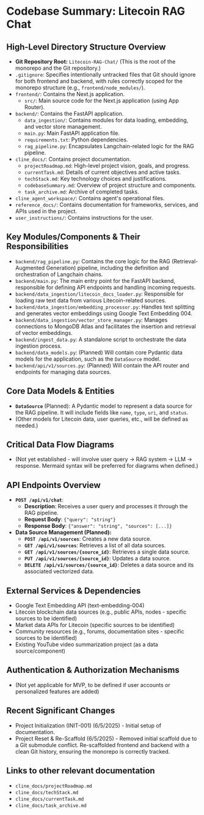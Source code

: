 # Codebase Summary: Litecoin RAG Chat

## High-Level Directory Structure Overview
*   **Git Repository Root:** `Litecoin-RAG-Chat/` (This is the root of the monorepo and the Git repository.)
*   `.gitignore`: Specifies intentionally untracked files that Git should ignore for both frontend and backend, with rules correctly scoped for the monorepo structure (e.g., `frontend/node_modules/`).
*   `frontend/`: Contains the Next.js application.
    *   `src/`: Main source code for the Next.js application (using App Router).
*   `backend/`: Contains the FastAPI application.
    *   `data_ingestion/`: Contains modules for data loading, embedding, and vector store management.
    *   `main.py`: Main FastAPI application file.
    *   `requirements.txt`: Python dependencies.
    *   `rag_pipeline.py`: Encapsulates Langchain-related logic for the RAG pipeline.
*   `cline_docs/`: Contains project documentation.
    *   `projectRoadmap.md`: High-level project vision, goals, and progress.
    *   `currentTask.md`: Details of current objectives and active tasks.
    *   `techStack.md`: Key technology choices and justifications.
    *   `codebaseSummary.md`: Overview of project structure and components.
    *   `task_archive.md`: Archive of completed tasks.
*   `cline_agent_workspace/`: Contains agent's operational files.
*   `reference_docs/`: Contains documentation for frameworks, services, and APIs used in the project.
*   `user_instructions/`: Contains instructions for the user.

## Key Modules/Components & Their Responsibilities
*   `backend/rag_pipeline.py`: Contains the core logic for the RAG (Retrieval-Augmented Generation) pipeline, including the definition and orchestration of Langchain chains.
*   `backend/main.py`: The main entry point for the FastAPI backend, responsible for defining API endpoints and handling incoming requests.
*   `backend/data_ingestion/litecoin_docs_loader.py`: Responsible for loading raw text data from various Litecoin-related sources.
*   `backend/data_ingestion/embedding_processor.py`: Handles text splitting and generates vector embeddings using Google Text Embedding 004.
*   `backend/data_ingestion/vector_store_manager.py`: Manages connections to MongoDB Atlas and facilitates the insertion and retrieval of vector embeddings.
*   `backend/ingest_data.py`: A standalone script to orchestrate the data ingestion process.
*   `backend/data_models.py`: (Planned) Will contain core Pydantic data models for the application, such as the `DataSource` model.
*   `backend/api/v1/sources.py`: (Planned) Will contain the API router and endpoints for managing data sources.

## Core Data Models & Entities
*   **`DataSource`** (Planned): A Pydantic model to represent a data source for the RAG pipeline. It will include fields like `name`, `type`, `uri`, and `status`.
*   (Other models for Litecoin data, user queries, etc., will be defined as needed.)

## Critical Data Flow Diagrams
*   (Not yet established - will involve user query -> RAG system -> LLM -> response. Mermaid syntax will be preferred for diagrams when defined.)

## API Endpoints Overview
*   **`POST /api/v1/chat`**:
    *   **Description**: Receives a user query and processes it through the RAG pipeline.
    *   **Request Body**: `{"query": "string"}`
    *   **Response Body**: `{"answer": "string", "sources": [...]}`
*   **Data Source Management (Planned):**
    *   **`POST /api/v1/sources`**: Creates a new data source.
    *   **`GET /api/v1/sources`**: Retrieves a list of all data sources.
    *   **`GET /api/v1/sources/{source_id}`**: Retrieves a single data source.
    *   **`PUT /api/v1/sources/{source_id}`**: Updates a data source.
    *   **`DELETE /api/v1/sources/{source_id}`**: Deletes a data source and its associated vectorized data.

## External Services & Dependencies
*   Google Text Embedding API (text-embedding-004)
*   Litecoin blockchain data sources (e.g., public APIs, nodes - specific sources to be identified)
*   Market data APIs for Litecoin (specific sources to be identified)
*   Community resources (e.g., forums, documentation sites - specific sources to be identified)
*   Existing YouTube video summarization project (as a data source/component)

## Authentication & Authorization Mechanisms
*   (Not yet applicable for MVP, to be defined if user accounts or personalized features are added)

## Recent Significant Changes
*   Project Initialization (INIT-001) (6/5/2025) - Initial setup of documentation.
*   Project Reset & Re-Scaffold (6/5/2025) - Removed initial scaffold due to a Git submodule conflict. Re-scaffolded frontend and backend with a clean Git history, ensuring the monorepo is correctly tracked.

## Links to other relevant documentation
*   `cline_docs/projectRoadmap.md`
*   `cline_docs/techStack.md`
*   `cline_docs/currentTask.md`
*   `cline_docs/task_archive.md`
